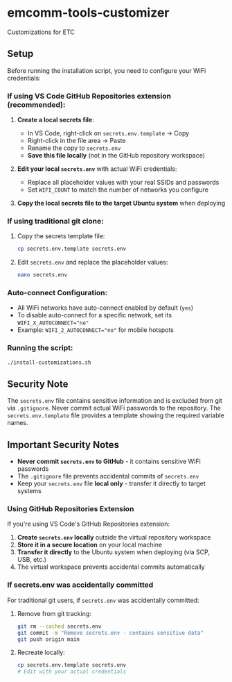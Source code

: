 # emcomm-tools-customizer
Customizations for ETC

## Setup

Before running the installation script, you need to configure your WiFi credentials:

### If using VS Code GitHub Repositories extension (recommended):

1. **Create a local secrets file**:
   - In VS Code, right-click on `secrets.env.template` → Copy
   - Right-click in the file area → Paste  
   - Rename the copy to `secrets.env`
   - **Save this file locally** (not in the GitHub repository workspace)

2. **Edit your local `secrets.env`** with actual WiFi credentials:
   - Replace all placeholder values with your real SSIDs and passwords
   - Set `WIFI_COUNT` to match the number of networks you configure

3. **Copy the local secrets file to the target Ubuntu system** when deploying

### If using traditional git clone:

1. Copy the secrets template file:
   ```bash
   cp secrets.env.template secrets.env
   ```

2. Edit `secrets.env` and replace the placeholder values:
   ```bash
   nano secrets.env
   ```

### Auto-connect Configuration:
- All WiFi networks have auto-connect enabled by default (`yes`)
- To disable auto-connect for a specific network, set its `WIFI_X_AUTOCONNECT="no"`
- Example: `WIFI_2_AUTOCONNECT="no"` for mobile hotspots

### Running the script:
```bash
./install-customizations.sh
```

## Security Note

The `secrets.env` file contains sensitive information and is excluded from git via `.gitignore`. Never commit actual WiFi passwords to the repository. The `secrets.env.template` file provides a template showing the required variable names.

## Important Security Notes

- **Never commit `secrets.env` to GitHub** - it contains sensitive WiFi passwords
- The `.gitignore` file prevents accidental commits of `secrets.env`
- Keep your `secrets.env` file **local only** - transfer it directly to target systems

### Using GitHub Repositories Extension

If you're using VS Code's GitHub Repositories extension:

1. **Create `secrets.env` locally** outside the virtual repository workspace
2. **Store it in a secure location** on your local machine
3. **Transfer it directly** to the Ubuntu system when deploying (via SCP, USB, etc.)
4. The virtual workspace prevents accidental commits automatically

### If secrets.env was accidentally committed

For traditional git users, if `secrets.env` was accidentally committed:

1. Remove from git tracking:
   ```bash
   git rm --cached secrets.env
   git commit -m "Remove secrets.env - contains sensitive data"
   git push origin main
   ```

2. Recreate locally:
   ```bash
   cp secrets.env.template secrets.env
   # Edit with your actual credentials
   ```
